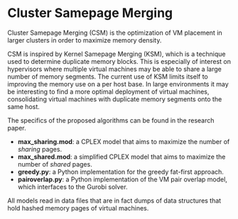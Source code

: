 Cluster Samepage Merging
========================

Cluster Samepage Merging (CSM) is the optimization of VM placement in larger clusters in order to maximize memory density. 

CSM is inspired by Kernel Samepage Merging (KSM), which is a technique used to determine duplicate memory blocks. This is especially of interest on hypervisors where multiple virtual machines may be able to share a large number of memory segments. The current use of KSM limits itself to improving the memory use on a per host base. In large environments it may be interesting to find a more optimal deployment of virtual machines, consolidating virtual machines with duplicate memory segments onto the same host.

The specifics of the proposed algorithms can be found in the research paper.

  * __max_sharing.mod__: a CPLEX model that aims to maximize the number of _sharing_ pages.
  * __max_shared.mod__: a simplified CPLEX model that aims to maximize the number of _shared_ pages.
  * __greedy.py__: a Python implementation for the greedy fat-first approach.
  * __pairoverlap.py__: a Python implementation of the VM pair overlap model, which interfaces to the Gurobi solver.

All models read in data files that are in fact dumps of data structures that hold hashed memory pages of virtual machines.
